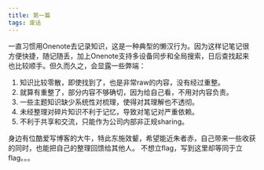 ```yaml
---
title: 第一篇
tags: 废话
---
```


一直习惯用Onenote去记录知识，这是一种典型的懒汉行为。因为这样记笔记很方便快捷，随记随丢，加上Onenote支持多设备同步和全局搜索，日后查找起来也比较顺手。但久而久之，会显露一些弊端：
1. 知识比较零散，即使找到了，也是非常raw的内容，没有经过重整。
2. 就算有重整了，部分内容不够确切，因为给自己看，不用对内容负责。
3. 一些主题知识缺少系统性对梳理，使得对其理解也不透彻。
4. 未经整理对碎片知识不利于记忆，导致对笔记对严重依赖。
5. 不利于共享和交流，只能作为公司内部非正规sharing。

身边有位酷爱写博客的大牛，特此东施效颦，希望能近朱者赤，自己带来一些收获的同时，也能把自己的整理回馈给其他人。
不想立flag，写到这里却等同于立flag。。。

<!--more-->

